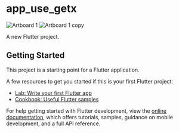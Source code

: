 # app_use_getx
![Artboard 1](https://github.com/user-attachments/assets/fccb7287-1127-4ac2-a782-f6ecdf419c86)
![Artboard 1 copy](https://github.com/user-attachments/assets/f0ff53c8-b221-4df0-a17f-18c4dd4c744b)

A new Flutter project.

## Getting Started

This project is a starting point for a Flutter application.

A few resources to get you started if this is your first Flutter project:

- [Lab: Write your first Flutter app](https://docs.flutter.dev/get-started/codelab)
- [Cookbook: Useful Flutter samples](https://docs.flutter.dev/cookbook)

For help getting started with Flutter development, view the
[online documentation](https://docs.flutter.dev/), which offers tutorials,
samples, guidance on mobile development, and a full API reference.
